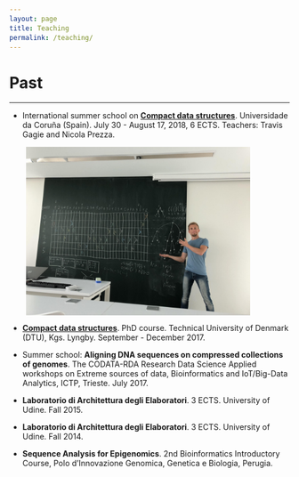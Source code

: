 ```yaml
---
layout: page
title: Teaching
permalink: /teaching/
---
```



# **Past** #
----

- International summer school on [**Compact data structures**](https://www.udc.es/gl/iss/courses/courses_2018/Compact_data_structures/index.html). Universidade da Coruña (Spain). July 30 - August 17, 2018, 6 ECTS. Teachers: Travis Gagie and Nicola Prezza. 

<img src="figures/bp.jpg" align="center" width="80%" hspace="30" vspace="0" alt="be balanced" />

- [**Compact data structures**](http://www2.compute.dtu.dk/courses/02951/). PhD course. Technical University of Denmark (DTU), Kgs. Lyngby. September - December 2017. 

- Summer school: **Aligning DNA sequences on compressed collections of genomes**. The CODATA-RDA Research Data Science Applied workshops on Extreme sources of data, Bioinformatics and IoT/Big-Data Analytics, ICTP, Trieste. July 2017. 

- **Laboratorio di Architettura degli Elaboratori**. 3 ECTS. University of Udine. Fall 2015.

- **Laboratorio di Architettura degli Elaboratori**. 3 ECTS. University of Udine. Fall 2014.

- **Sequence Analysis for Epigenomics**. 2nd Bioinformatics Introductory Course, Polo d’Innovazione Genomica, Genetica e Biologia, Perugia. 
